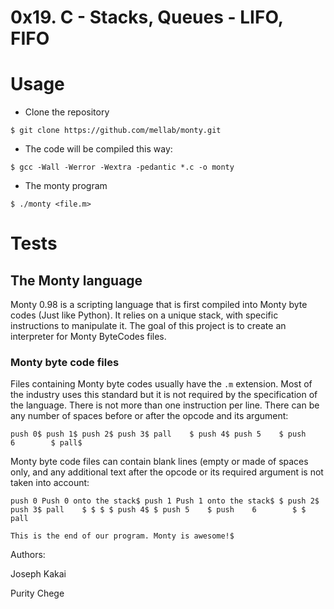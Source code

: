 # 0x19. C - Stacks, Queues - LIFO, FIFO

# Usage

- Clone the repository

`$ git clone https://github.com/mellab/monty.git`

- The code will be compiled this way:

`$ gcc -Wall -Werror -Wextra -pedantic *.c -o monty`

- The monty program

`$ ./monty <file.m>`

# Tests

## The Monty language

Monty 0.98 is a scripting language that is first compiled into Monty byte codes (Just like Python). It relies on a unique stack, with specific instructions to manipulate it. The goal of this project is to create an interpreter for Monty ByteCodes files.

### Monty byte code files

Files containing Monty byte codes usually have the `.m` extension. Most of the industry uses this standard but it is not required by the specification of the language. There is not more than one instruction per line. There can be any number of spaces before or after the opcode and its argument:

`push 0$
push 1$
push 2$
  push 3$
                   pall    $
push 4$
    push 5    $
      push    6        $
pall$`

Monty byte code files can contain blank lines (empty or made of spaces only, and any additional text after the opcode or its required argument is not taken into account:

`push 0 Push 0 onto the stack$
push 1 Push 1 onto the stack$
$
push 2$
  push 3$
                   pall    $
$
$
                           $
push 4$
$
    push 5    $
      push    6        $
$
pall` 

`This is the end of our program. Monty is awesome!$`

Authors:

Joseph Kakai

Purity Chege
